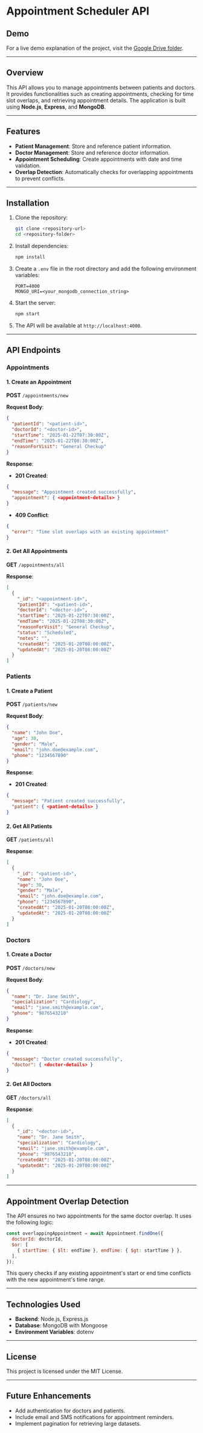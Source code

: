 # Appointment Scheduler API

## Demo
For a live demo explanation of the project, visit the [Google Drive folder](https://drive.google.com/drive/folders/1iXP-b_2SjWX1XztDF_QmgvOpHu6suEW1?usp=drive_link).

---

## Overview
This API allows you to manage appointments between patients and doctors. It provides functionalities such as creating appointments, checking for time slot overlaps, and retrieving appointment details. The application is built using **Node.js**, **Express**, and **MongoDB**.

---

## Features
- **Patient Management**: Store and reference patient information.
- **Doctor Management**: Store and reference doctor information.
- **Appointment Scheduling**: Create appointments with date and time validation.
- **Overlap Detection**: Automatically checks for overlapping appointments to prevent conflicts.

---

## Installation

1. Clone the repository:
   ```bash
   git clone <repository-url>
   cd <repository-folder>
   ```

2. Install dependencies:
   ```bash
   npm install
   ```

3. Create a `.env` file in the root directory and add the following environment variables:
   ```env
   PORT=4000
   MONGO_URI=<your_mongodb_connection_string>
   ```

4. Start the server:
   ```bash
   npm start
   ```

5. The API will be available at `http://localhost:4000`.

---

## API Endpoints

### **Appointments**

#### 1. **Create an Appointment**
**POST** `/appointments/new`

**Request Body**:
```json
{
  "patientId": "<patient-id>",
  "doctorId": "<doctor-id>",
  "startTime": "2025-01-22T07:30:00Z",
  "endTime": "2025-01-22T08:30:00Z",
  "reasonForVisit": "General Checkup"
}
```

**Response**:
- **201 Created**:
```json
{
  "message": "Appointment created successfully",
  "appointment": { <appointment-details> }
}
```
- **409 Conflict**:
```json
{
  "error": "Time slot overlaps with an existing appointment"
}
```

#### 2. **Get All Appointments**
**GET** `/appointments/all`

**Response**:
```json
[
  {
    "_id": "<appointment-id>",
    "patientId": "<patient-id>",
    "doctorId": "<doctor-id>",
    "startTime": "2025-01-22T07:30:00Z",
    "endTime": "2025-01-22T08:30:00Z",
    "reasonForVisit": "General Checkup",
    "status": "Scheduled",
    "notes": "",
    "createdAt": "2025-01-20T08:00:00Z",
    "updatedAt": "2025-01-20T08:00:00Z"
  }
]
```

### **Patients**

#### 1. **Create a Patient**
**POST** `/patients/new`

**Request Body**:
```json
{
  "name": "John Doe",
  "age": 30,
  "gender": "Male",
  "email": "john.doe@example.com",
  "phone": "1234567890"
}
```

**Response**:
- **201 Created**:
```json
{
  "message": "Patient created successfully",
  "patient": { <patient-details> }
}
```

#### 2. **Get All Patients**
**GET** `/patients/all`

**Response**:
```json
[
  {
    "_id": "<patient-id>",
    "name": "John Doe",
    "age": 30,
    "gender": "Male",
    "email": "john.doe@example.com",
    "phone": "1234567890",
    "createdAt": "2025-01-20T08:00:00Z",
    "updatedAt": "2025-01-20T08:00:00Z"
  }
]
```

### **Doctors**

#### 1. **Create a Doctor**
**POST** `/doctors/new`

**Request Body**:
```json
{
  "name": "Dr. Jane Smith",
  "specialization": "Cardiology",
  "email": "jane.smith@example.com",
  "phone": "9876543210"
}
```

**Response**:
- **201 Created**:
```json
{
  "message": "Doctor created successfully",
  "doctor": { <doctor-details> }
}
```

#### 2. **Get All Doctors**
**GET** `/doctors/all`

**Response**:
```json
[
  {
    "_id": "<doctor-id>",
    "name": "Dr. Jane Smith",
    "specialization": "Cardiology",
    "email": "jane.smith@example.com",
    "phone": "9876543210",
    "createdAt": "2025-01-20T08:00:00Z",
    "updatedAt": "2025-01-20T08:00:00Z"
  }
]
```

---

## Appointment Overlap Detection

The API ensures no two appointments for the same doctor overlap. It uses the following logic:
```javascript
const overlappingAppointment = await Appointment.findOne({
  doctorId: doctorId,
  $or: [
    { startTime: { $lt: endTime }, endTime: { $gt: startTime } },
  ],
});
```
This query checks if any existing appointment's start or end time conflicts with the new appointment's time range.

---

## Technologies Used
- **Backend**: Node.js, Express.js
- **Database**: MongoDB with Mongoose
- **Environment Variables**: dotenv

---

## License
This project is licensed under the MIT License.

---

## Future Enhancements
- Add authentication for doctors and patients.
- Include email and SMS notifications for appointment reminders.
- Implement pagination for retrieving large datasets.
